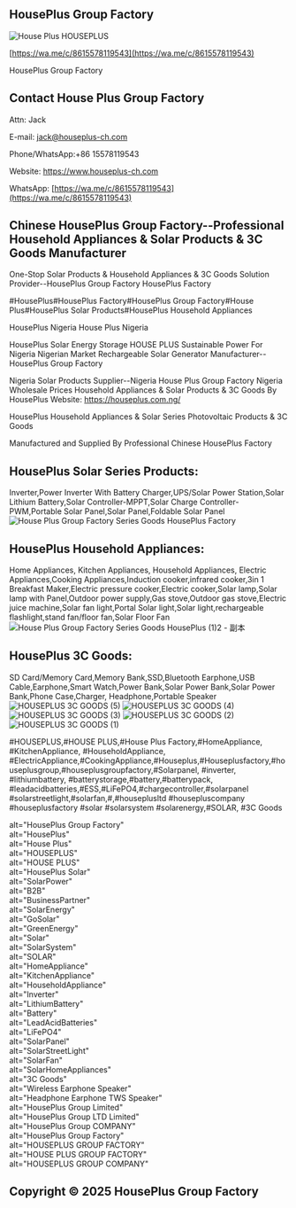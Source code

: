 ## HousePlus Group Factory

![House Plus HOUSEPLUS](https://github.com/user-attachments/assets/eff2eca4-b784-411f-9512-c044942cc187)

[https://wa.me/c/8615578119543](https://wa.me/c/8615578119543)

HousePlus Group Factory

## Contact House Plus Group Factory

Attn: Jack

E-mail: jack@houseplus-ch.com

Phone/WhatsApp:+86 15578119543

Website: https://www.houseplus-ch.com

WhatsApp: [https://wa.me/c/8615578119543](https://wa.me/c/8615578119543)


## Chinese HousePlus Group Factory--Professional Household Appliances & Solar Products & 3C Goods Manufacturer




One-Stop Solar Products & Household Appliances & 3C Goods Solution Provider--HousePlus Group Factory HousePlus Factory


#HousePlus#HousePlus Factory#HousePlus Group Factory#House Plus#HousePlus Solar Products#HousePlus Household Appliances


HousePlus Nigeria
House Plus Nigeria

HousePlus Solar Energy Storage HOUSE PLUS Sustainable Power For Nigeria 
Nigerian Market Rechargeable Solar Generator Manufacturer--HousePlus Group Factory

Nigeria Solar Products Supplier--Nigeria House Plus Group Factory
Nigeria Wholesale Prices Household Appliances & Solar Products & 3C Goods By HousePlus
Website: https://houseplus.com.ng/


HousePlus Household Appliances & Solar Series Photovoltaic Products & 3C Goods

Manufactured and Supplied By Professional Chinese HousePlus Factory



## HousePlus Solar Series Products:

Inverter,Power Inverter With  Battery Charger,UPS/Solar Power Station,Solar Lithium Battery,Solar Controller-MPPT,Solar Charge Controller-PWM,Portable Solar Panel,Solar Panel,Foldable Solar Panel
![House Plus Group Factory Series Goods HousePlus Factory](https://github.com/user-attachments/assets/6e1561b6-01e3-4f4f-be5b-662e36d48934)





## HousePlus Household Appliances:

Home Appliances, Kitchen Appliances, Household Appliances, Electric Appliances,Cooking Appliances,Induction cooker,infrared cooker,3in 1 Breakfast Maker,Electric pressure cooker,Electric cooker,Solar lamp,Solar lamp with Panel,Outdoor power supply,Gas stove,Outdoor gas stove,Electric juice machine,Solar fan light,Portal Solar light,Solar light,rechargeable flashlight,stand fan/floor fan,Solar Floor Fan
![House Plus Group Factory Series Goods HousePlus (1)2 - 副本](https://github.com/user-attachments/assets/7856f02d-3ecd-43b0-af64-93dedf0aa21e)




## HousePlus 3C Goods:

SD Card/Memory Card,Memory Bank,SSD,Bluetooth Earphone,USB Cable,Earphone,Smart Watch,Power Bank,Solar Power Bank,Solar Power Bank,Phone Case,Charger, Headphone,Portable Speaker
![HOUSEPLUS 3C GOODS (5)](https://github.com/user-attachments/assets/47d48ca8-9719-43d6-b92f-cecaa6636b11)
![HOUSEPLUS 3C GOODS (4)](https://github.com/user-attachments/assets/344283c0-3efb-44ef-aee6-5539a9da0408)
![HOUSEPLUS 3C GOODS (3)](https://github.com/user-attachments/assets/8797d755-1ee5-414f-b802-bbb541891f64)
![HOUSEPLUS 3C GOODS (2)](https://github.com/user-attachments/assets/25240b72-fd92-487a-95fe-3e36c4202cd1)
![HOUSEPLUS 3C GOODS (1)](https://github.com/user-attachments/assets/89e4280c-27a6-4a37-a740-d08914869cc0)





#HOUSEPLUS,#HOUSE PLUS,#House Plus Factory,#HomeAppliance, #KitchenAppliance, #HouseholdAppliance, #ElectricAppliance,#CookingAppliance,#Houseplus,#Houseplusfactory,#houseplusgroup,#houseplusgroupfactory,#Solarpanel, #inverter, #lithiumbattery, #batterystorage,#battery,#batterypack, #leadacidbatteries,#ESS,#LiFePO4,#chargecontroller,#solarpanel #solarstreetlight,#solarfan,#,#houseplusltd #housepluscompany #houseplusfactory #solar #solarsystem #solarenergy,#SOLAR, #3C Goods



alt="HousePlus Group Factory"  
alt="HousePlus"  
alt="House Plus"  
alt="HOUSEPLUS"  
alt="HOUSE PLUS"  
alt="HousePlus Solar"  
alt="SolarPower"  
alt="B2B"  
alt="BusinessPartner"  
alt="SolarEnergy"  
alt="GoSolar"  
alt="GreenEnergy"  
alt="Solar"  
alt="SolarSystem"  
alt="SOLAR"  
alt="HomeAppliance"  
alt="KitchenAppliance"  
alt="HouseholdAppliance"  
alt="Inverter"  
alt="LithiumBattery"  
alt="Battery"  
alt="LeadAcidBatteries"  
alt="LiFePO4"  
alt="SolarPanel"  
alt="SolarStreetLight"  
alt="SolarFan"  
alt="SolarHomeAppliances"  
alt="3C Goods"  
alt="Wireless Earphone Speaker"  
alt="Headphone Earphone TWS Speaker"  
alt="HousePlus Group Limited"  
alt="HousePlus Group LTD Limited"  
alt="HousePlus Group COMPANY"  
alt="HousePlus Group Factory"  
alt="HOUSEPLUS GROUP FACTORY"  
alt="HOUSE PLUS GROUP FACTORY"  
alt="HOUSEPLUS GROUP COMPANY"  


## Copyright © 2025 HousePlus Group Factory

  


